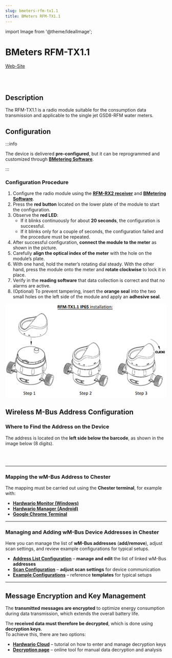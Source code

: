 ```yaml
---
slug: bmeters-rfm-tx1.1
title: BMeters RFM-TX1.1
---
```

import Image from '@theme/IdealImage';

# BMeters RFM-TX1.1

[Web-Site](https://www.bmeters.com/en/products/rfm-tx1/)

<div class="container">
  <div class="row">
    <div class="col col--8">
      <div>
        <Image img={require('./images/bmeters-rfm-tx1.1.png')} width={376} height={376} />
      </div>
    </div>
    <div class="col col--24"></div>
  </div>
</div>
<br />

## Description

The RFM-TX1.1 is a radio module suitable for the consumption data transmission and applicable to the single jet GSD8-RFM water meters.

## Configuration

:::info

The device is delivered **pre-configured**, but it can be reprogrammed and customized through [**BMetering Software**](http://keygenerator.bmetering.com/API/DownloadBMetering).

:::

### Configuration Procedure

1. Configure the radio module using the [**RFM-RX2 receiver**](https://www.bmeters.com/en/products/rfm-rx2/) and [**BMetering Software**](http://keygenerator.bmetering.com/API/DownloadBMetering).  
2. Press the **red button** located on the lower plate of the module to start the configuration.  
3. Observe the **red LED**:  
   - If it blinks continuously for about **20 seconds**, the configuration is successful.  
   - If it blinks only for a couple of seconds, the configuration failed and the procedure must be repeated.  
4. After successful configuration, **connect the module to the meter** as shown in the picture.  
5. Carefully **align the optical index of the meter** with the hole on the module’s plate.  
6. With one hand, hold the meter’s rotating dial steady. With the other hand, press the module onto the meter and **rotate clockwise** to lock it in place.  
7. Verify in the **reading software** that data collection is correct and that no alarms are active.  
8. (Optional) To prevent tampering, insert the **orange seal** into the two small holes on the left side of the module and apply an **adhesive seal**.  

![BMeters RFM-TX1.1 - Installation](images/bmeters-rfm-tx1.1-installation.png)

## Wireless M-Bus Address Configuration

### Where to Find the Address on the Device

The address is located on the **left side below the barcode**, as shown in the image below (8 digits).  

<div class="container">
  <div class="row">
    <div class="col col--8">
      <div>
        <Image img={require('./adress-location/bmeters-rfm-tx1.1.png')} width={376} height={376} />
      </div>
    </div>
    <div class="col col--24"></div>
  </div>
</div>
<br />

---

### Mapping the wM-Bus Address to Chester

The mapping must be carried out using the **Chester terminal**, for example with:  

- [**Hardwario Monitor (Windows)**](https://github.com/hardwario/hio-monitor/releases)
- [**Hardwario Manager (Android)**](https://play.google.com/store/apps/details?id=com.hardwario.manager)
- [**Google Chrome Terminal**](https://terminal.hardwario.com/)

---

### Managing and Adding wM-Bus Device Addresses in Chester

Here you can manage the list of **wM-Bus addresses** (**add/remove**), adjust scan settings, and review example configurations for typical setups.  

- [**Address List Configuration**](/chester/catalog-applications/chester-wm-bus#address-list-configuration) – **manage and edit** the list of linked wM-Bus **addresses**  
- [**Scan Configuration**](/chester/catalog-applications/chester-wm-bus#scan-configuration) – **adjust scan settings** for device communication 
- [**Example Configurations**](/chester/catalog-applications/chester-wm-bus#example-configurations) – reference **templates** for typical setups 

---

## Message Encryption and Key Management

The **transmitted messages are encrypted** to optimize energy consumption during data transmission, which extends the overall battery life.

The **received data must therefore be decrypted**, which is done using **decryption keys**.  
To achieve this, there are two options:

- [**Hardwario Cloud**](/chester/catalog-applications/chester-wm-bus#hardwario-cloud--decryption-keys) – tutorial on how to enter and manage decryption keys  
- [**Decryption page**](https://wmbusmeters.org/) – online tool for manual data decryption and analysis  
